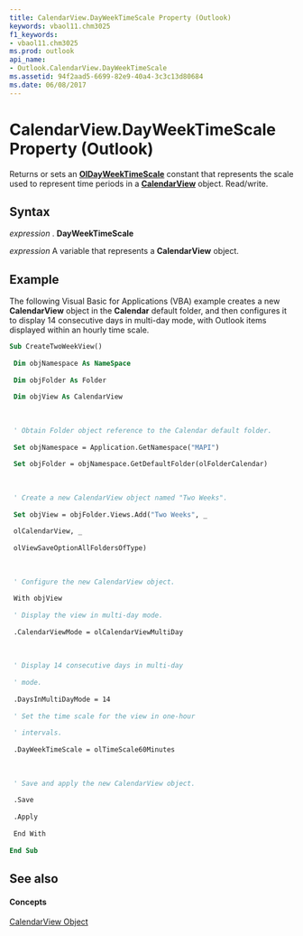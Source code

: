 ```yaml
---
title: CalendarView.DayWeekTimeScale Property (Outlook)
keywords: vbaol11.chm3025
f1_keywords:
- vbaol11.chm3025
ms.prod: outlook
api_name:
- Outlook.CalendarView.DayWeekTimeScale
ms.assetid: 94f2aad5-6699-82e9-40a4-3c3c13d80684
ms.date: 06/08/2017
---
```



# CalendarView.DayWeekTimeScale Property (Outlook)

Returns or sets an  **[OlDayWeekTimeScale](Outlook.OlDayWeekTimeScale.md)** constant that represents the scale used to represent time periods in a **[CalendarView](Outlook.CalendarView.md)** object. Read/write.


## Syntax

 _expression_ . **DayWeekTimeScale**

 _expression_ A variable that represents a **CalendarView** object.


## Example

The following Visual Basic for Applications (VBA) example creates a new  **CalendarView** object in the **Calendar** default folder, and then configures it to display 14 consecutive days in multi-day mode, with Outlook items displayed within an hourly time scale.


```vb
Sub CreateTwoWeekView() 
 
 Dim objNamespace As NameSpace 
 
 Dim objFolder As Folder 
 
 Dim objView As CalendarView 
 
 
 
 ' Obtain Folder object reference to the Calendar default folder. 
 
 Set objNamespace = Application.GetNamespace("MAPI") 
 
 Set objFolder = objNamespace.GetDefaultFolder(olFolderCalendar) 
 
 
 
 ' Create a new CalendarView object named "Two Weeks". 
 
 Set objView = objFolder.Views.Add("Two Weeks", _ 
 
 olCalendarView, _ 
 
 olViewSaveOptionAllFoldersOfType) 
 
 
 
 ' Configure the new CalendarView object. 
 
 With objView 
 
 ' Display the view in multi-day mode. 
 
 .CalendarViewMode = olCalendarViewMultiDay 
 
 
 
 ' Display 14 consecutive days in multi-day 
 
 ' mode. 
 
 .DaysInMultiDayMode = 14 
 
 ' Set the time scale for the view in one-hour 
 
 ' intervals. 
 
 .DayWeekTimeScale = olTimeScale60Minutes 
 
 
 
 ' Save and apply the new CalendarView object. 
 
 .Save 
 
 .Apply 
 
 End With 
 
End Sub
```


## See also


#### Concepts


[CalendarView Object](Outlook.CalendarView.md)

